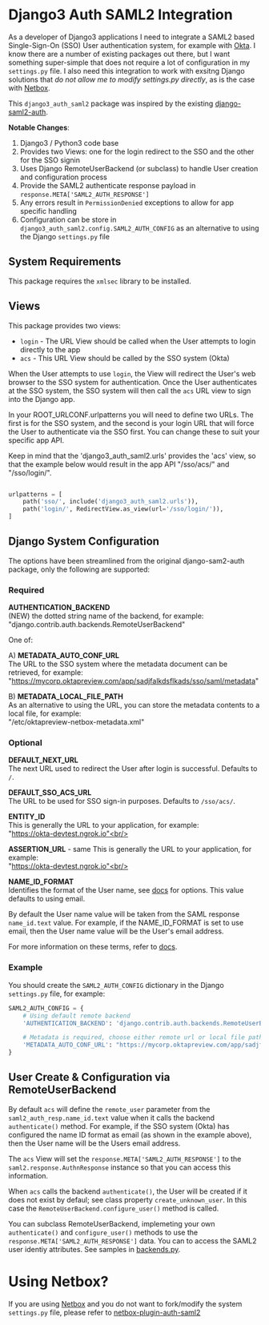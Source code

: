 # Django3 Auth SAML2 Integration

As a developer of Django3 applications I need to integrate a SAML2 based
Single-Sign-On (SSO) User authentication system, for example with
[Okta](https://www.okta.com/).  I know there are a number of existing packages
out there, but I want something super-simple that does not require a lot of
configuration in my `settings.py` file.  I also need this integration to work
with exsitng Django solutions that _do not allow me to modify settings.py
directly_, as is the case with
[Netbox](https://github.com/netbox-community/netbox).

This `django3_auth_saml2` package was inspired by the existing
[django-saml2-auth](https://github.com/fangli/django-saml2-auth).  

**Notable Changes**:

   1. Django3 / Python3 code base
   1. Provides two Views: one for the login redirect to the SSO and the other for the SSO signin
   1. Uses Django RemoteUserBackend (or subclass) to handle User creation and configuration process
   1. Provide the SAML2 authenticate response payload in `response.META['SAML2_AUTH_RESPONSE']`
   1. Any errors result in `PermissionDenied` exceptions to allow for app specific handling
   1. Configuration can be store in `django3_auth_saml2.config.SAML2_AUTH_CONFIG` as an alternative
   to using the Django `settings.py` file

## System Requirements

This package requires the `xmlsec` library to be installed.
    
## Views

This package provides two views:

   * `login` - The URL View should be called when the User attempts to login directly to the app
   * `acs` - This URL View should be called by the SSO system (Okta)
  
When the User attempts to use `login`, the View will redirect the User's web
browser to the SSO system for authentication.  Once the User authenticates at
the SSO system, the SSO system will then call the `acs` URL view to sign into
the Django app.

In your ROOT_URLCONF.urlpatterns you will need to define two URLs.  The first
is for the SSO system, and the second is your login URL that will force the
User to authenticate via the SSO first.  You can change these to suit your
specific app API.

Keep in mind that the 'django3_auth_saml2.urls' provides the 'acs' view, so
that the example below would result in the app API "/sso/acs/" and "/sso/login/".

```python

urlpatterns = [
    path('sso/', include('django3_auth_saml2.urls')),
    path('login/', RedirectView.as_view(url='/sso/login/')),
]
```

## Django System Configuration

The options have been streamlined from the original django-sam2-auth package,
only the following are supported:

### Required

**AUTHENTICATION_BACKEND**<br/>
(NEW) the dotted string name of the backend, for example:<br/>
"django.contrib.auth.backends.RemoteUserBackend"
   
One of:   

A) **METADATA_AUTO_CONF_URL**<br/>
The URL to the SSO system where the metadata document can be retrieved, for example:<br/>
"https://mycorp.oktapreview.com/app/sadjfalkdsflkads/sso/saml/metadata"

B) **METADATA_LOCAL_FILE_PATH**<br/>
As an alternative to using the URL, you can store the metadata contents to a local file, for example:<br/>
"/etc/oktapreview-netbox-metadata.xml" 

### Optional

**DEFAULT_NEXT_URL**<br/>
The next URL used to redirect the User after login is successful.  Defaults to `/`.  

**DEFAULT_SSO_ACS_URL**<br/>
The URL to be used for SSO sign-in purposes.  Defaults to `/sso/acs/`.

**ENTITY_ID**<br/>
This is generally the URL to your application, for example:<br/>
"https://okta-devtest.ngrok.io"<br/>

**ASSERTION_URL** - same
This is generally the URL to your application, for example:<br/>
"https://okta-devtest.ngrok.io"<br/>

**NAME_ID_FORMAT**<br/>
Identifies the format of the User name, see [docs](https://docs.oracle.com/cd/E19316-01/820-3886/ggwbz/index.html) for options.
This value defaults to using email.

By default the User name value will be taken from the SAML response
`name_id.text` value.  For example, if the NAME_ID_FORMAT is set to use email,
then the User name value will be the User's email address.

For more information on these terms, refer to [docs](https://support.okta.com/help/s/article/Common-SAML-Terms).

### Example

You should create the `SAML2_AUTH_CONFIG` dictionary in the Django `settings.py` file,
for example:

````python
SAML2_AUTH_CONFIG = {
    # Using default remote backend
    'AUTHENTICATION_BACKEND': 'django.contrib.auth.backends.RemoteUserBackend',

    # Metadata is required, choose either remote url or local file path
    'METADATA_AUTO_CONF_URL': "https://mycorp.oktapreview.com/app/sadjfalkdsflkads/sso/saml/metadata"
}
````

## User Create & Configuration via RemoteUserBackend

By default `acs` will define the `remote_user` parameter from the
`saml2_auth_resp.name_id.text` value when it calls the backend `authenticate()`
method.  For example, if the SSO system (Okta) has configured the name ID
format as email (as shown in the example above), then the User name will be the
Users email address.

The `acs` View will set the `response.META['SAML2_AUTH_RESPONSE']` to the
`saml2.response.AuthnResponse` instance so that you can access this
information.

When `acs` calls the backend `authenticate()`, the User will be created if it
does not exist by defaul; see class property `create_unknown_user`.  In this
case the `RemoteUserBackend.configure_user()` method is called.  

You can subclass RemoteUserBackend, implemeting your own `authenticate()` and
`configure_user()` methods to use the `response.META['SAML2_AUTH_RESPONSE']`
data. You can to access the SAML2 user identiy attributes.  See samples in
[backends.py](django3_auth_saml2/backends.py).

# Using Netbox?

If you are using [Netbox](https://netbox.readthedocs.io/en/stable/) and you do
not want to fork/modify the system `settings.py` file, please refer to
[netbox-plugin-auth-saml2](https://github.com/jeremyschulman/netbox-plugin-auth-saml2)

   